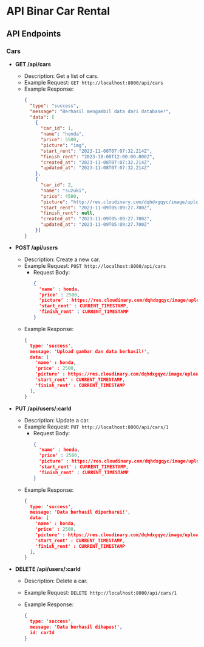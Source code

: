 # API Binar Car Rental

## API Endpoints

### Cars

- **GET /api/cars**
  - Description: Get a list of cars.
  - Example Request: `GET http://localhost:8000/api/cars`
  - Example Response:
    ```json
    {
      "type": "success",
      "message": "Berhasil mengambil data dari database!",
      "data": [
        {
          "car_id": 1,
          "name": "honda",
          "price": 5500,
          "picture": "img",
          "start_rent": "2023-11-08T07:07:32.214Z",
          "finish_rent": "2023-10-08T12:00:00.000Z",
          "created_at": "2023-11-08T07:07:32.214Z",
          "updated_at": "2023-11-08T07:07:32.214Z"
        },
        {
          "car_id": 2,
          "name": "suzuki",
          "price": 4500,
          "picture": "http://res.cloudinary.com/dqhdxgqyc/image/upload/v1699506566/tz44yqqyyswasyhecrqy.jpg",
          "start_rent": "2023-11-09T05:09:27.700Z",
          "finish_rent": null,
          "created_at": "2023-11-09T05:09:27.700Z",
          "updated_at": "2023-11-09T05:09:27.700Z"
        }]
    }
    ```

- **POST /api/users**
  - Description: Create a new car.
  - Example Request: `POST http://localhost:8000/api/cars`
    - Request Body:
      ```json
      {
        'name' : honda,
        'price' : 2500,                
        'picture' : https://res.cloudinary.com/dqhdxgqyc/image/upload/v1699507003/rzrg3r7qkn1xh2jwflk5.jpg,
        'start_rent' : CURRENT_TIMESTAMP,
        'finish_rent' : CURRENT_TIMESTAMP
      }
      ```
  - Example Response:
    ```json
    { 
      type: 'success',
      message: 'Upload gambar dan data berhasil!',
      data: [
        'name' : honda,
        'price' : 2500,                
        'picture' : https://res.cloudinary.com/dqhdxgqyc/image/upload/v1699507003/rzrg3r7qkn1xh2jwflk5.jpg,
        'start_rent' : CURRENT_TIMESTAMP,
        'finish_rent' : CURRENT_TIMESTAMP
      ],
    }
    ```

- **PUT /api/users/:carId**
  - Description: Update a car.
  - Example Request: `PUT http://localhost:8000/api/cars/1`
    - Request Body:
      ```json
      {
        'name' : honda,
        'price' : 2500,                
        'picture' : https://res.cloudinary.com/dqhdxgqyc/image/upload/v1699507003/rzrg3r7qkn1xh2jwflk5.jpg,
        'start_rent' : CURRENT_TIMESTAMP,
        'finish_rent' : CURRENT_TIMESTAMP
      }
      ```
  - Example Response:
    ```json
    { 
      type: 'success',
      message: 'Data berhasil diperbarui!',
      data: [
        'name' : honda,
        'price' : 2500,                
        'picture' : https://res.cloudinary.com/dqhdxgqyc/image/upload/v1699507003/rzrg3r7qkn1xh2jwflk5.jpg,
        'start_rent' : CURRENT_TIMESTAMP,
        'finish_rent' : CURRENT_TIMESTAMP
      ],
    }
    ```

- **DELETE /api/users/:carId**
  - Description: Delete a car.
  - Example Request: `DELETE http://localhost:8000/api/cars/1`
    
  - Example Response:
    ```json
    { 
      type: 'success',
      message: 'Data berhasil dihapus!',
      id: carId
    }
    ```